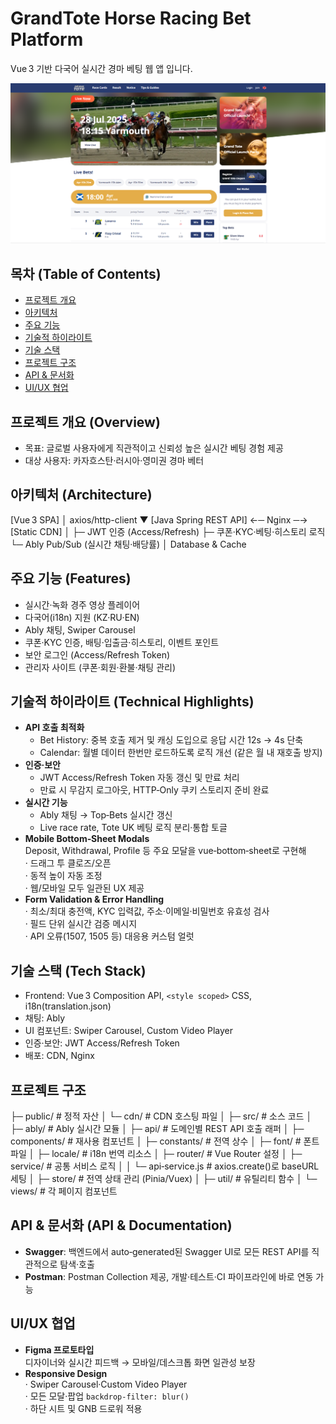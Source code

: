 # GrandTote Horse Racing Bet Platform
Vue 3 기반 다국어 실시간 경마 베팅 웹 앱 입니다.

![메인 화면](./screenshots/screenshot01.png)


## 목차 (Table of Contents)
- [프로젝트 개요](#프로젝트-개요-overview)
- [아키텍처](#아키텍처-architecture)
- [주요 기능](#주요-기능-features)
- [기술적 하이라이트](#기술적-하이라이트)
- [기술 스택](#기술-스택-tech-stack)
- [프로젝트 구조](#프로젝트-구조)
- [API & 문서화](#api--문서화)
- [UI/UX 협업](#uiux-협업)


## 프로젝트 개요 (Overview)
- 목표: 글로벌 사용자에게 직관적이고 신뢰성 높은 실시간 베팅 경험 제공  
- 대상 사용자: 카자흐스탄·러시아·영미권 경마 베터


## 아키텍처 (Architecture)
[Vue 3 SPA]
    │ axios/http-client
    ▼
[Java Spring REST API] ←─ Nginx ─→ [Static CDN]
    │
    ├─ JWT 인증 (Access/Refresh)
    ├─ 쿠폰·KYC·베팅·히스토리 로직
    └─ Ably Pub/Sub (실시간 채팅·배당률)
    │
   Database & Cache


## 주요 기능 (Features)
- 실시간·녹화 경주 영상 플레이어
- 다국어(i18n) 지원 (KZ·RU·EN)
- Ably 채팅, Swiper Carousel
- 쿠폰·KYC 인증, 배팅·입출금·히스토리, 이벤트 포인트
- 보안 로그인 (Access/Refresh Token)
- 관리자 사이트 (쿠폰·회원·환불·채팅 관리)


## 기술적 하이라이트 (Technical Highlights)
- **API 호출 최적화**  
  - Bet History: 중복 호출 제거 및 캐싱 도입으로 응답 시간 12s → 4s 단축  
  - Calendar: 월별 데이터 한번만 로드하도록 로직 개선 (같은 월 내 재호출 방지)  
- **인증·보안**  
  - JWT Access/Refresh Token 자동 갱신 및 만료 처리  
  - 만료 시 무감지 로그아웃, HTTP‑Only 쿠키 스토리지 준비 완료  
- **실시간 기능**  
  - Ably 채팅 → Top‑Bets 실시간 갱신  
  - Live race rate, Tote UK 베팅 로직 분리·통합 토글  
- **Mobile Bottom‑Sheet Modals**  
  Deposit, Withdrawal, Profile 등 주요 모달을 vue‑bottom‑sheet로 구현해  
  · 드래그 투 클로즈/오픈  
  · 동적 높이 자동 조정  
  · 웹/모바일 모두 일관된 UX 제공
- **Form Validation & Error Handling**  
  · 최소/최대 충전액, KYC 입력값, 주소·이메일·비밀번호 유효성 검사  
  · 필드 단위 실시간 검증 메시지  
  · API 오류(1507, 1505 등) 대응용 커스텀 얼럿  


## 기술 스택 (Tech Stack)
- Frontend: Vue 3 Composition API, `<style scoped>` CSS, i18n(translation.json)
- 채팅: Ably
- UI 컴포넌트: Swiper Carousel, Custom Video Player
- 인증·보안: JWT Access/Refresh Token
- 배포: CDN, Nginx

## 프로젝트 구조
├─ public/ # 정적 자산
│ └─ cdn/ # CDN 호스팅 파일
│
├─ src/ # 소스 코드
│ ├─ ably/ # Ably 실시간 모듈
│ ├─ api/ # 도메인별 REST API 호출 래퍼
│ ├─ components/ # 재사용 컴포넌트
│ ├─ constants/ # 전역 상수
│ ├─ font/ # 폰트 파일
│ ├─ locale/ # i18n 번역 리소스
│ ├─ router/ # Vue Router 설정
│ ├─ service/ # 공통 서비스 로직
│ │ └─ api‑service.js # axios.create()로 baseURL 세팅
│ ├─ store/                 # 전역 상태 관리 (Pinia/Vuex)
│ ├─ util/ # 유틸리티 함수
│ └─ views/ # 각 페이지 컴포넌트


## API & 문서화 (API & Documentation)
- **Swagger**: 백엔드에서 auto‑generated된 Swagger UI로 모든 REST API를 직관적으로 탐색·호출  
- **Postman**: Postman Collection 제공, 개발·테스트·CI 파이프라인에 바로 연동 가능  


## UI/UX 협업
- **Figma 프로토타입**  
  디자이너와 실시간 피드백 → 모바일/데스크톱 화면 일관성 보장  
- **Responsive Design**  
  · Swiper Carousel·Custom Video Player  
  · 모든 모달·팝업 `backdrop-filter: blur()`  
  · 하단 시트 및 GNB 드로워 적용